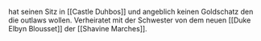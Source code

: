 hat seinen Sitz in [[Castle Duhbos]] und angeblich keinen Goldschatz den die outlaws wollen. Verheiratet mit der Schwester von dem neuen [[Duke Elbyn Blousset]] der [[Shavine Marches]].